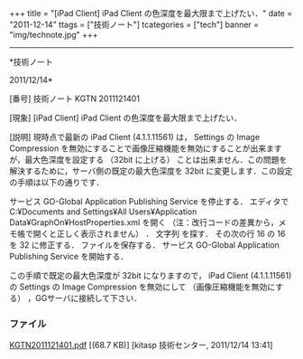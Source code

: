 ﻿+++
title = "[iPad Client] iPad Client の色深度を最大限まで上げたい．"
date = "2011-12-14"
ttags = ["技術ノート"]
tcategories = ["tech"]
banner = "img/technote.jpg"
+++

-----------------------------------------------------------------------------------------------------------------------------

*技術ノート

2011/12/14*


[番号]
技術ノート KGTN 2011121401

[現象]
[iPad Client] iPad Client の色深度を最大限まで上げたい．

[説明]
現時点で最新の iPad Client (4.1.1.11561) は， Settings の Image
Compression
を無効にすることで画像圧縮機能を無効にすることが出来ますが，最大色深度を設定する
（32bit に上げる）
ことは出来ません．この問題を解決するために，サーバ側の既定の最大色深度を
32bit に変更します．この設定の手順は以下の通りです．

サービス GO-Global Application Publishing Service を停止する．
エディタで C:¥Documents and Settings¥All Users¥Application
Data¥GraphOn¥HostProperties.xml を開く
（注：改行コードの差異から，メモ帳で開くと正しく表示されません） ．
文字列 <property id="SessionMaxColorDepth" group="Miscellaneous"
type="UINT32"> を探す．
その次の行 <value>16</value> の 16 を 32 に修正する．
ファイルを保存する．
サービス GO-Global Application Publishing Service を開始する．

この手順で既定の最大色深度が 32bit になりますので， iPad Client
(4.1.1.11561) の Settings の Image Compression を無効にして
（画像圧縮機能を無効にする） ，GGサーバに接続して下さい．


### ファイル

 
 


[KGTN2011121401.pdf](http://techreport.kitasp.net/attachments/download/749/KGTN2011121401.pdf)
 [(68.7 KB)] [kitasp 技術センター, 2011/12/14
13:41]


 


 

